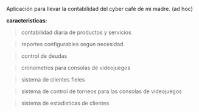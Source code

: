 Aplicación para llevar la contabilidad del cyber café de mi madre. (ad hoc)

**caracteristicas:**

> contabilidad diaria de productos y servicios

> reportes configurables segun necesidad

> control de deudas

> cronometros para consolas de videojuegos

> sistema de clientes fieles

> sistema de control de torneos para las consolas de videojuegos

> sistema de estadisticas de clientes